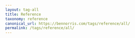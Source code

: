 ```yaml
---
layout: tag-all
title: Reference
taxonomy: reference
canonical_url: https://bennorris.com/tags/reference/all/
permalink: /tags/reference/all/
---
```

